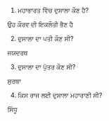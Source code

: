 1) ਮਹਾਭਾਰਤ ਵਿੱਚ ਦੁਸਾਲਾ ਕੌਣ ਹੈ?

ਉਹ ਕੌਰਵ ਦੀ ਇਕਲੌਤੀ ਭੈਣ ਹੈ

2) ਦੁਸਾਲਾ ਦਾ ਪਤੀ ਕੌਣ ਸੀ?

ਜਯਦਰਥ

3) ਦੁਸਾਲਾ ਦਾ ਪੁੱਤਰ ਕੌਣ ਸੀ?

ਸੁਰਥਾ

4) ਕਿਸ ਰਾਜ ਲਈ ਦੁਸਾਲਾ ਮਹਾਰਾਣੀ ਸੀ?

ਸਿੰਧੂ

